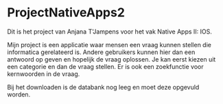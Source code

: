 # ProjectNativeApps2

Dit is het project van Anjana T'Jampens voor het vak Native Apps II: IOS.

Mijn project is een applicatie waar mensen een vraag kunnen stellen die informatica gerelateerd is. Andere gebruikers kunnen hier dan een antwoord op geven en hopelijk de vraag oplossen. Je kan eerst kiezen uit een categorie en dan de vraag stellen. 
Er is ook een zoekfunctie voor kernwoorden in de vraag.

Bij het downloaden is de databank nog leeg en moet deze opgevuld worden.
